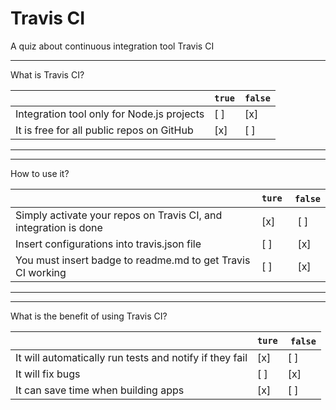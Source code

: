 # Travis CI

A quiz about continuous integration tool Travis CI

---

What is Travis CI?

|                                                | `true` | `false` |
| -----------------------------------------------| ------ | ------- |
| Integration tool only for Node.js projects     |   [ ]  |   [x]   |
| It is free for all public repos on GitHub      |   [x]  |   [ ]   |

---
---

How to use it?

|                                                                    | `ture` | `false` |
| -------------------------------------------------------------------| ------ | ------- |
| Simply activate your repos on Travis CI, and integration is done   |   [x]  |   [ ]   |
| Insert configurations into travis.json file                        |   [ ]  |   [x]   |
| You must insert badge to readme.md to get Travis CI working        |   [ ]  |   [x]   |

---
---

What is the benefit of using Travis CI?

|                                                          | `ture` | `false` |
| ---------------------------------------------------------| ------ | ------- |
| It will automatically run tests and notify if they fail  |   [x]  |   [ ]   |
| It will fix bugs                                         |   [ ]  |   [x]   |
| It can save time when building apps                      |   [x]  |   [ ]   |
